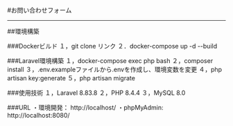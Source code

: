 #お問い合わせフォーム
***

##環境構築

###Dockerビルド
１，git clone リンク
２．docker-compose up -d --build

###Laravel環境構築
１，docker-compose exec php bash
２，composer install
３，.env.exampleファイルから.envを作成し、環境変数を変更
４，php artisan key:generate
５，php artisan migrate

###使用技術
１，Laravel 8.83.8
２，PHP 8.4.4
３，MySQL 8.0

###URL
・環境開発：  http://localhost/
・phpMyAdmin:  http://localhost:8080/
